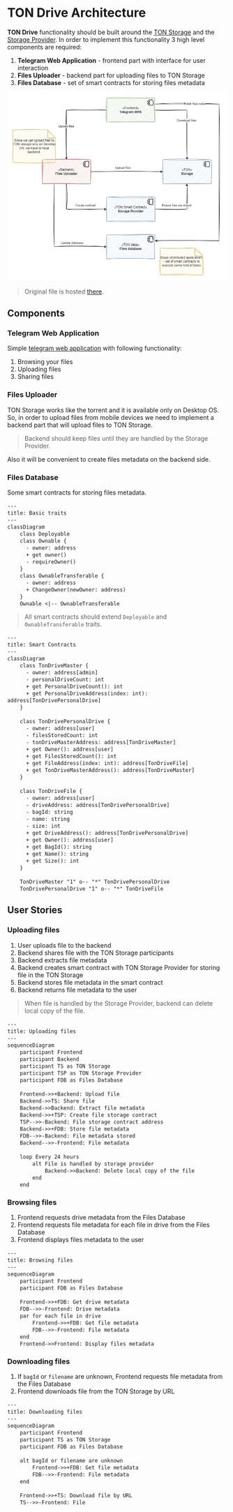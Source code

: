 # TON Drive Architecture

**TON Drive** functionality should be built around the [TON Storage](https://docs.ton.org/participate/ton-storage/storage-daemon) and the [Storage Provider](https://docs.ton.org/participate/ton-storage/storage-provider). In order to implement this functionality 3 high level components are required:
1. **Telegram Web Application** - frontend part with interface for user interaction
2. **Files Uploader** - backend part for uploading files to TON Storage
3. **Files Database** - set of smart contracts for storing files metadata

![TON Drive Architecture](./images/high-level-architecture.jpg)

> Original file is hosted [there](https://drive.google.com/file/d/1FfCCwNm0a8AX4yYIrqrhrEIS1i8xgq7Q/view?usp=sharing).

## Components

### Telegram Web Application

Simple [telegram web application](https://core.telegram.org/bots/webapps) with following functionality:
1. Browsing your files
2. Uploading files
3. Sharing files

### Files Uploader

TON Storage works like the torrent and it is available only on Desktop OS. So, in order to upload files from mobile devices we need to implement a backend part that will upload files to TON Storage.

> Backend should keep files until they are handled by the Storage Provider.

Also it will be convenient to create files metadata on the backend side.

### Files Database

Some smart contracts for storing files metadata.

```mermaid
---
title: Basic traits
---
classDiagram
    class Deployable
    class Ownable {
      - owner: address
      + get owner()
      - requireOwner()
    }
    class OwnableTransferable {
      - owner: address
      + ChangeOwner(newOwner: address)
    }
    Ownable <|-- OwnableTransferable
```

> All smart contracts should extend `Deployable` and `OwnableTransferable` traits.

```mermaid
---
title: Smart Contracts
---
classDiagram
    class TonDriveMaster {
      - owner: address[admin]
      - personalDriveCount: int
      + get PersonalDriveCount(): int
      + get PersonalDriveAddress(index: int): address[TonDrivePersonalDrive]
    }

    class TonDrivePersonalDrive {
      - owner: address[user]
      - filesStoredCount: int
      - tonDriveMasterAddress: address[TonDriveMaster]
      + get Owner(): address[user]
      + get FilesStoredCount(): int
      + get FileAddress(index: int): address[TonDriveFile]
      + get TonDriveMasterAddress(): address[TonDriveMaster]
    }

    class TonDriveFile {
      - owner: address[user]
      - driveAddress: address[TonDrivePersonalDrive]
      - bagId: string
      - name: string
      - size: int
      + get DriveAddress(): address[TonDrivePersonalDrive]
      + get Owner(): address[user]
      + get BagId(): string
      + get Name(): string
      + get Size(): int
    }

    TonDriveMaster "1" o-- "*" TonDrivePersonalDrive
    TonDrivePersonalDrive "1" o-- "*" TonDriveFile
```

## User Stories

### Uploading files

1. User uploads file to the backend
2. Backend shares file with the TON Storage participants
3. Backend extracts file metadata
4. Backend creates smart contract with TON Storage Provider for storing file in the TON Storage
5. Backend stores file metadata in the smart contract
6. Backend returns file metadata to the user

> When file is handled by the Storage Provider, backend can delete local copy of the file.

```mermaid
---
title: Uploading files
---
sequenceDiagram
    participant Frontend
    participant Backend
    participant TS as TON Storage
    participant TSP as TON Storage Provider
    participant FDB as Files Database

    Frontend->>+Backend: Upload file
    Backend->>TS: Share file
    Backend->>Backend: Extract file metadata
    Backend->>+TSP: Create file storage contract
    TSP-->>-Backend: File storage contract address
    Backend->>+FDB: Store file metadata
    FDB-->>-Backend: File metadata stored
    Backend-->>-Frontend: File metadata

    loop Every 24 hours
        alt File is handled by storage provider
            Backend->>Backend: Delete local copy of the file
        end
    end
```

### Browsing files

1. Frontend requests drive metadata from the Files Database
2. Frontend requests file metadata for each file in drive from the Files Database
3. Frontend displays files metadata to the user

```mermaid
---
title: Browsing files
---
sequenceDiagram
    participant Frontend
    participant FDB as Files Database

    Frontend->>+FDB: Get drive metadata
    FDB-->>-Frontend: Drive metadata
    par for each file in drive
        Frontend->>+FDB: Get file metadata
        FDB-->>-Frontend: File metadata
    end
    Frontend->>Frontend: Display files metadata
```

### Downloading files

1. If `bagId` or `filename` are unknown, Frontend requests file metadata from the Files Database
2. Frontend downloads file from the TON Storage by URL

```mermaid
---
title: Downloading files
---
sequenceDiagram
    participant Frontend
    participant TS as TON Storage
    participant FDB as Files Database

    alt bagId or filename are unknown
        Frontend->>+FDB: Get file metadata
        FDB-->>-Frontend: File metadata
    end

    Frontend->>+TS: Download file by URL
    TS-->>-Frontend: File
```
